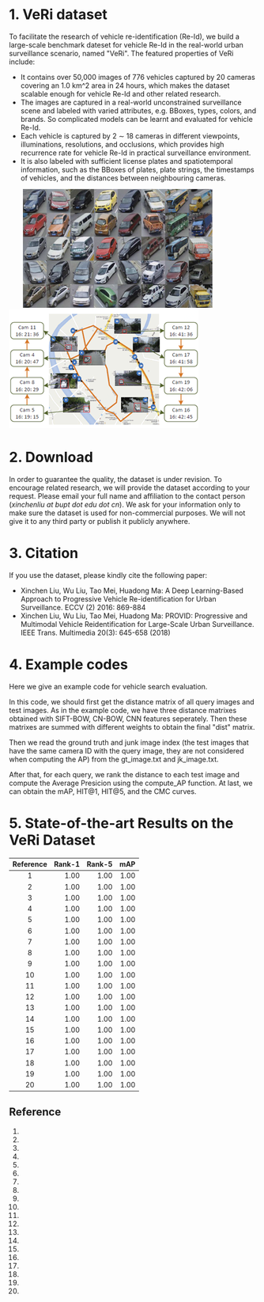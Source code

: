 # 1. VeRi dataset
To facilitate the research of vehicle re-identification (Re-Id), we build a large-scale benchmark dateset for vehicle Re-Id in the real-world urban surveillance scenario, named "VeRi". The featured properties of VeRi include:
* It contains over 50,000 images of 776 vehicles captured by 20 cameras covering an 1.0 km^2 area in 24 hours, which makes the dataset scalable enough for vehicle Re-Id and other related research. 
* The images are captured in a real-world unconstrained surveillance scene and labeled with varied attributes, e.g. BBoxes, types, colors, and brands. So complicated models can be learnt and evaluated for vehicle Re-Id.
* Each vehicle is captured by 2 ∼ 18 cameras in different viewpoints, illuminations, resolutions, and occlusions, which provides high recurrence rate for vehicle Re-Id in practical surveillance environment.
* It is also labeled with sufficient license plates and spatiotemporal information, such as the BBoxes of plates, plate strings, the timestamps of vehicles, and the distances between neighbouring cameras.

&ensp;&ensp;&ensp;&ensp;![Image](./images/VeRi_240.png)&ensp;&ensp;![Image](./images/VeRi2_240.png)

# 2. Download
In order to guarantee the quality, the dataset is under revision. To encourage related research, we will provide the dataset according to your request. Please email your full name and affiliation to the contact person (*xinchenliu at bupt dot edu dot cn*). We ask for your information only to make sure the dataset is used for non-commercial purposes. We will not give it to any third party or publish it publicly anywhere.

# 3. Citation
If you use the dataset, please kindly cite the following paper:
* Xinchen Liu, Wu Liu, Tao Mei, Huadong Ma: A Deep Learning-Based Approach to Progressive Vehicle Re-identification for Urban Surveillance. ECCV (2) 2016: 869-884
* Xinchen Liu, Wu Liu, Tao Mei, Huadong Ma: PROVID: Progressive and Multimodal Vehicle Reidentification for Large-Scale Urban Surveillance. IEEE Trans. Multimedia 20(3): 645-658 (2018)

# 4. Example codes
Here we give an example code for vehicle search evaluation.

In this code, we should first get the distance matrix of all query images and test images.
As in the example code, we have three distance matrixes obtained with SIFT-BOW, CN-BOW, CNN features seperately.
Then these matrixes are summed with different weights to obtain the final "dist" matrix.

Then we read the ground truth and junk image index (the test images that have the same camera ID with the query image, they are not considered when computing the AP) from the gt_image.txt and jk_image.txt.

After that, for each query, we rank the distance to each test image and compute the Average Presicion using the compute_AP function.
At last, we can obtain the mAP, HIT@1, HIT@5, and the CMC curves.

# 5. State-of-the-art Results on the VeRi Dataset

|Reference|        Rank-1|        Rank-5|           mAP|
|:-------:|-------------:|-------------:|-------------:|
|1|  1.00|  1.00|  1.00|
|2 |  1.00|  1.00|  1.00|
|3 |  1.00|  1.00|  1.00|
|4 |  1.00|  1.00|  1.00|
|5 |  1.00|  1.00|  1.00|
|6 |  1.00|  1.00|  1.00|
|7 |  1.00|  1.00|  1.00|
|8 |  1.00|  1.00|  1.00|
|9 |  1.00|  1.00|  1.00|
|10 |  1.00|  1.00|  1.00|
|11 |  1.00|  1.00|  1.00|
|12 |  1.00|  1.00|  1.00|
|13 |  1.00|  1.00|  1.00|
|14 |  1.00|  1.00|  1.00|
|15 |  1.00|  1.00|  1.00|
|16 |  1.00|  1.00|  1.00|
|17 |  1.00|  1.00|  1.00|
|18 |  1.00|  1.00|  1.00|
|19 |  1.00|  1.00|  1.00|
|20 |  1.00|  1.00|  1.00|

## Reference
1. 
2. 
3. 
4. 
5. 
6. 
7. 
8. 
9. 
10. 
11. 
12. 
13. 
14. 
15. 
16. 
17. 
18. 
19. 
20. 